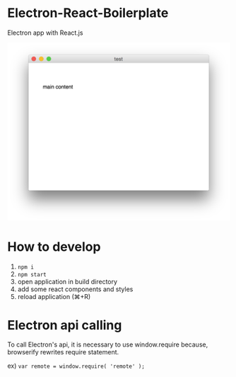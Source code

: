 
# Electron-React-Boilerplate
Electron app with React.js

![](./docs/screenshot.png)
# How to develop
1. `npm i`
2. `npm start`
3. open application in build directory
4. add some react components and styles
5. reload application (⌘+R)

# Electron api calling
To call Electron's api, it is necessary to use window.require because, browserify rewrites require statement.

ex) `var remote = window.require( 'remote' );`
